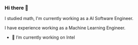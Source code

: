 ### Hi there 👋

<!--
**bkoscar/bkoscar** is a ✨ _special_ ✨ repository because its `README.md` (this file) appears on your GitHub profile. -->
I studied math, I'm currently working as a AI Software Engineer.

I have experience working as a Machine Learning Engineer.

- 🔭 I’m currently working on Intel
  
